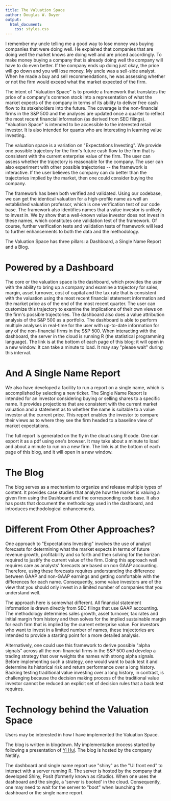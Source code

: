 ```yaml
---
title: The Valuation Space
author: Douglas W. Dwyer
output: 
  html_document:
    css: styles.css
---
```


I remember my uncle telling me a good way to lose money was buying companies that were doing well. He explained that companies that are doing well the market knows are doing well and are priced accordingly. To make money buying a company that is already doing well the company will have to do even better. If the company ends up doing just okay, the price will go down and you will lose money. My uncle was a sell-side analyst. When he made a buy and sell recommendations, he was assessing whether or not the firm would exceed what the market expected of the firm.

The intent of "Valuation Space" is to provide a framework that translates the price of a company's common stock into a representation of what the market expects of the company in terms of its ability to deliver free cash flow to its stakeholders into the future. The coverage is the non-financial firms in the S&P 500 and the analyses are updated once a quarter to reflect the most recent financial information (as derived from SEC filings). "Valuation Space" is intended to be accessible to the interested retail investor. It is also intended for quants who are interesting in learning value investing.

The valuation space is a variation on "Expectations Investing". We provide one possible trajectory for the firm's future cash flow to the firm that is consistent with the current enterprise value of the firm. The user can assess whether the trajectory is reasonable for the company. The user can also experiment with other possible trajectories -- the framework is interactive. If the user believes the company can do better than the trajectories implied by the market, then one could consider buying the company.

The framework has been both verified and validated. Using our codebase, we can get the identical valuation for a high-profile name as well an established valuation professor, which is one verification test of our code base. The framework also identifies names that a value investor is unlikely to invest in. We by show that a well-known value investor does not invest in these names, which constitutes one validation test of the framework. Of course, further verification tests and validation tests of framework will lead to further enhancements to both the data and the methodology.

The Valuation Space has three pillars: a Dashboard, a Single Name Report and a Blog.

# Powered by a Dashboard

The core or the valuation space is the dashboard, which provides the user with the ability to bring up a company and examine a trajectory for sales, margin, asset turnover, cost of capital and the tax rate that is consistent with the valuation using the most recent financial statement information and the market price as of the end of the most recent quarter. The user can customize this trajectory to examine the implications of their own views on the firm's possible trajectories. The dashboard also does a value attribution analysis of the S&P 500 as a portfolio. The dashboard is able to perform multiple analyses in real-time for the user with up-to-date information for any of the non-financial firms in the S&P 500. When interacting with the dashboard, the server in the cloud is running R (the statistical programming language). The link is at the bottom of each page of this blog; it will open in a new window. It can take a minute to load. It may say "please wait" during this interval. 

# And A Single Name Report

We also have developed a facility to run a report on a single name, which is accomplished by selecting a new ticker. The Single Name Report is intended for an investor considering buying or selling shares to a specific name. It provides projections that are consistent with the current market valuation and a statement as to whether the name is suitable to a value investor at the current price. This report enables the investor to compare their views as to where they see the firm headed to a baseline view of market expectations.

The full report is generated on the fly in the cloud using R code. One can export it as a pdf using one's browser. It may take about a minute to load and about a minute to run on a new firm. The link is at the bottom of each page of this blog, and it will open in a new window.

# The Blog

The blog serves as a mechanism to organize and release multiple types of content. It provides case studies that analyze how the market is valuing a given firm using the Dashboard and the corresponding code base. It also has posts that document the methodology used in the dashboard, and introduces methodological enhancements.


# Different From Other Approaches?

One approach to "Expectations Investing" involves the use of analyst forecasts for determining what the market expects in terms of future revenue growth, profitability and so forth and then solving for the horizon required to justify the current value of the firm. Doing this approach well requires care as analysts' forecasts are based on non GAAP accounting. Therefore, using these forecasts requires understanding the difference between GAAP and non-GAAP earnings and getting comfortable with the differences for each name. Consequently, some value investors are of the view that you should only invest in a limited number of companies that you understand well.

The approach here is somewhat different. All financial statement information is drawn directly from SEC filings that use GAAP accounting. The methodology determines sales growth, asset turnover, tax rates and initial margin from history and then solves for the implied sustainable margin for each firm that is implied by the current enterprise value. For investors who want to invest in a limited number of names, these trajectories are intended to provide a starting point for a more detailed analysis.

Alternatively, one could use this framework to derive possible "alpha signals" across all the non-financial firms in the S&P 500 and develop a trading strategy that over weights the names with strong alpha signals. Before implementing such a strategy, one would want to back test it and determine its historical risk and return performance over a long history. Backing testing traditional value investing over a long history, in contrast, is challenging because the decision making process of the traditional value investor cannot be reduced an explicit set of decision rules that a back test requires.

# Technology behind the Valuation Space

Users may be interested in how I have implemented the Valuation Space.

The blog is written in blogdown. My implementation process started by following a presentation of [Yi Hui](<https://slides.yihui.org/2022-useR-blogdown.html#1>). The blog is hosted by the company Netlify.

The dashboard and single name report use "shiny" as the "UI front end" to interact with a server running R. The server is hosted by the company that developed Shiny, Posit (formerly known as rStudio). When one uses the dashboard and the single, a 'server is booted' in the cloud. Consequently, one may need to wait for the server to "boot" when launching the dashboard or the single name report.
